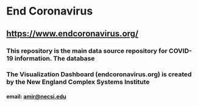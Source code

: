 # End Coronavirus

## https://www.endcoronavirus.org/
 
### This repository is the main data source repository for COVID-19 information. The database 
### The Visualization Dashboard (endcoronavirus.org) is created by the New England Complex Systems Institute

#### email: amir@necsi.edu
